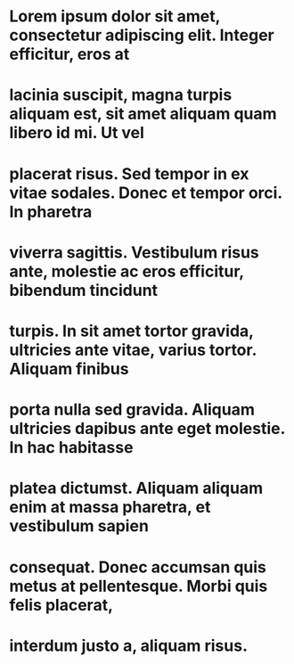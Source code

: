 # Lorem ipsum dolor sit amet, consectetur adipiscing elit. Integer efficitur, eros at

# lacinia suscipit, magna turpis aliquam est, sit amet aliquam quam libero id mi. Ut vel

# placerat risus. Sed tempor in ex vitae sodales. Donec et tempor orci. In pharetra

# viverra sagittis. Vestibulum risus ante, molestie ac eros efficitur, bibendum tincidunt

# turpis. In sit amet tortor gravida, ultricies ante vitae, varius tortor. Aliquam finibus

# porta nulla sed gravida. Aliquam ultricies dapibus ante eget molestie. In hac habitasse

# platea dictumst. Aliquam aliquam enim at massa pharetra, et vestibulum sapien

# consequat. Donec accumsan quis metus at pellentesque. Morbi quis felis placerat,

# interdum justo a, aliquam risus.

